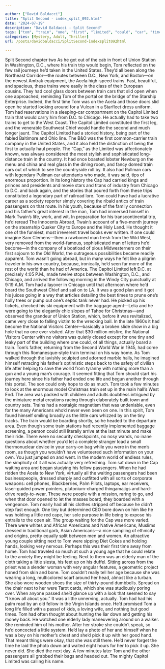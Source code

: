 ```yaml
---

author: ["David Baldacci"]
title: "Split Second - index_split_092.html"
date: "2024-07-19"
description: "David Baldacci - Split Second"
tags: ["tom", "train", "one", "first", "limited", "could", "car", "time", "capitol", "actually", "man", "life", "world", "little", "would", "chicago", "cap", "passenger", "father", "never", "next", "second", "station", "trip", "journey"]
categories: [Mystery, Adult, Thriller]
url: /posts/davidbaldacci/SplitSecond-indexsplit092html

---
```



Split Second
chapter two
As he got out of the cab in front of Union Station in Washington, D.C., where his train trip would begin, Tom reflected on the few rail journeys he’d taken in the United States. They’d all been along the Northeast Corridor—the routes between D.C., New York, and Boston—on the newest Amtrak equipment, the Acela high-speed trains. Fast, beautiful, and spacious, these trains were easily in the class of their European cousins. They had cool glass doors between train cars that slid open when one approached, reminding Tom of the portal on the bridge of the Starship Enterprise. Indeed, the first time Tom was on the Acela and those doors slid open he started looking around for a Vulcan in a Starfleet dress uniform.
Tom had reservations in a sleeping-car compartment on the Capitol Limited train that would carry him from D.C. to Chicago. He actually had to take two trains to get to the West Coast. The Capitol Limited constituted the first leg, and the venerable Southwest Chief would handle the second and much longer jaunt. The Capitol Limited had a storied history, being part of the fabled Baltimore and Ohio line. The B&O was the first common-carrier train company in the United States, and it also held the distinction of being the first to actually haul people.
The “Cap,” as the Limited was affectionately known, was always considered the most stylish and sophisticated long-distance train in the country. It had once boasted lobster Newburg on the menu and china and real glass in the dining room, and fancy domed train cars out of which to see the countryside roll by. It also had Pullman cars with legendary Pullman car attendants who made, it was said, tips of enormous proportion. In its long history the Cap had carried kings and princes and presidents and movie stars and titans of industry from Chicago to D.C. and back again, and the stories that poured forth from these trips constituted a legendary part of railroad lore. Tom could have had a lucrative career as a society reporter simply covering the ribald antics of train passengers on that route.
In his youth, because of the family connection and his father’s great interest in the man, Tom had immersed himself in Mark Twain’s life, work, and wit. In preparation for his transcontinental trip, he’d reread The Innocents Abroad, Twain’s account of a five-month journey on the steamship Quaker City to Europe and the Holy Land. He thought it one of the funniest, most irreverent travel books ever written. If one could imagine Sam Clemens—then a rawboned man fresh from the Wild West, very removed from the world-famous, sophisticated man of letters he’d become—in the company of a boatload of pious Midwesterners on their first sojourn to the Old World, the outrageous possibilities became readily apparent. Tom wasn’t going abroad, but in many ways he felt like a pilgrim traveler in his own country, because, ironically, he’d seen far more of the rest of the world than he had of America.
The Capitol Limited left D.C. at precisely 4:05 P.M., made twelve stops between Washington, D.C., and Chicago, and arrived the following morning in the Windy City punctually at 9:19 A.M. Tom had a layover in Chicago until that afternoon where he’d board the Southwest Chief and sail on to LA. It was a good plan and it got his juices going in a way that articles detailing the best times to prune one’s holly trees or pump out one’s septic tank never had.
He picked up his tickets, checked his ski equipment with the baggage agent—Lelia and he were going to the elegantly chic slopes of Tahoe for Christmas—and observed the grandeur of Union Station, which, before it was revitalized, came very close to falling victim to the wrecking ball. In the late 1960s it had become the National Visitors Center—basically a broken slide show in a big hole that no one ever visited. After that $30 million misfire, the National Visitors Center with no visitors was quietly closed except for one tiny and leaky part of the building where one could, of all things, actually board a train.
Tom’s father, returning from the Second World War in 1945, had come through this Romanesque-style train terminal on his way home. As Tom walked through the lavishly sculpted and adorned marble halls, he imagined himself retracing his father’s optimistic steps back to the safety of civilian life after helping to save the world from tyranny with nothing more than a gun and a young man’s courage. It seemed fitting that Tom should start his journey here since his father had ended one life and begun another through this portal. The son could only hope to do as much.
Tom took a few minutes to look at the enormous model Christmas train set up in the main hall’s West End. The area was packed with children and adults doubtless intrigued by the miniature metal creations racing through elaborately built town and country sets. Trains had a nostalgic magnetism that was undeniable, even for the many Americans who’d never even been on one. In this spirit, Tom found himself smiling broadly as the little cars whizzed by on the tiny tracks.
The train would be boarding shortly, so he headed to the departure area. Even though some train stations had recently implemented baggage screening, a person could still literally arrive at the last minute and make their ride. There were no security checkpoints, no nosy wands, no inane questions about whether you’d let a complete stranger load a small thermonuclear device in your carry-on bag while you were in the men’s room, as though you wouldn’t have volunteered such information on your own. You just jumped on and went. In the modern world of endless rules, the simplicity of it all was actually very refreshing.
Tom sat down in the Cap waiting area and began studying his fellow passengers. When he had ridden the Acela to New York, virtually all the waiting passengers had been businesspeople, dressed sharply and outfitted with all sorts of corporate weapons: cell phones, Blackberries, Palm Pilots, laptops, ear receivers, laser-guided power pointers, plutonium-charged thingamajigs and hard-drive ready-to-wear. These were people with a mission, raring to go, and when that door opened to let the masses board, they boarded with a vengeance. Tom nearly had all his clothes stripped off because he didn’t step fast enough. One tiny but determined CEO bore down on him like he was holding a little red cape, her sole purpose in life being to expose his entrails to the open air.
The group waiting for the Cap was more varied. There were whites and African Americans and Native Americans, Muslims dressed in traditional garb, Asian Americans—a nice sampling of ethnicity and origins, pretty equally split between men and women.
An attractive young couple sitting next to Tom were sipping Diet Cokes and holding hands, looking very nervous. Perhaps this was their first time away from home. Tom had traveled so much at such a young age that he could relate to the anxiety they might be feeling. Next to them was an elderly man of the cloth taking a little siesta, his feet up on his duffel.
Sitting across from the priest was a slender woman with very angular features, a geometric project honed from skin and bone. Tom couldn’t really tell her age because she was wearing a long, multicolored scarf around her head, almost like a turban. She also wore wooden shoes the size of thirty-pound dumbbells. Spread on the chair next to her were Tarot cards, which she was studiously poring over. When anyone passed she’d glance up with a look that seemed to say “I know all about you.” It was a little unnerving, actually. Tom had had his palm read by an old fellow in the Virgin Islands once. He’d promised Tom a long life filled with a passel of kids, a loving wife, and nothing but good times. Tom had often thought about hunting the liar down and getting his money back.
He watched one elderly lady maneuvering around on a walker. She reminded him of his mother. After her stroke she couldn’t speak, so he’d concocted a little system. He’d lay a photo of her and himself when he was a boy on his mother’s chest and she’d pick it up with her good hand. That meant things were okay, that she was still there. He’d never forget the time he laid the photo down and waited eight hours for her to pick it up. She never did. She died the next day.
A few minutes later Tom and the other passengers all grabbed their bags and headed out. The mighty Capitol Limited was calling his name.
